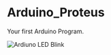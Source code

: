 # Arduino_Proteus
Your first Arduino Program.

![Ardiuno LED Blink](https://github.com/Mozammel92/Arduino_Proteus/assets/151339686/ebe9f460-13d1-498f-a0e7-9d42d46c2aa9)
